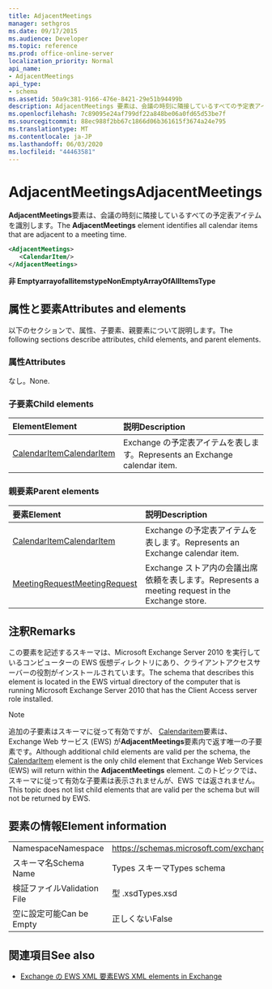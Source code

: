 ```yaml
---
title: AdjacentMeetings
manager: sethgros
ms.date: 09/17/2015
ms.audience: Developer
ms.topic: reference
ms.prod: office-online-server
localization_priority: Normal
api_name:
- AdjacentMeetings
api_type:
- schema
ms.assetid: 50a9c381-9166-476e-8421-29e51b94499b
description: AdjacentMeetings 要素は、会議の時刻に隣接しているすべての予定表アイテムを識別します。
ms.openlocfilehash: 7c89095e24af799df22a848be06a0fd65d53be7f
ms.sourcegitcommit: 88ec988f2bb67c1866d06b361615f3674a24e795
ms.translationtype: MT
ms.contentlocale: ja-JP
ms.lasthandoff: 06/03/2020
ms.locfileid: "44463581"
---
```

# <a name="adjacentmeetings"></a><span data-ttu-id="50ab6-103">AdjacentMeetings</span><span class="sxs-lookup"><span data-stu-id="50ab6-103">AdjacentMeetings</span></span>

<span data-ttu-id="50ab6-104">**AdjacentMeetings**要素は、会議の時刻に隣接しているすべての予定表アイテムを識別します。</span><span class="sxs-lookup"><span data-stu-id="50ab6-104">The **AdjacentMeetings** element identifies all calendar items that are adjacent to a meeting time.</span></span> 
  
```xml
<AdjacentMeetings>
   <CalendarItem/>
</AdjacentMeetings>
```

 <span data-ttu-id="50ab6-105">**非 Emptyarrayofallitemstype**</span><span class="sxs-lookup"><span data-stu-id="50ab6-105">**NonEmptyArrayOfAllItemsType**</span></span>
## <a name="attributes-and-elements"></a><span data-ttu-id="50ab6-106">属性と要素</span><span class="sxs-lookup"><span data-stu-id="50ab6-106">Attributes and elements</span></span>

<span data-ttu-id="50ab6-107">以下のセクションで、属性、子要素、親要素について説明します。</span><span class="sxs-lookup"><span data-stu-id="50ab6-107">The following sections describe attributes, child elements, and parent elements.</span></span>
  
### <a name="attributes"></a><span data-ttu-id="50ab6-108">属性</span><span class="sxs-lookup"><span data-stu-id="50ab6-108">Attributes</span></span>

<span data-ttu-id="50ab6-109">なし。</span><span class="sxs-lookup"><span data-stu-id="50ab6-109">None.</span></span>
  
### <a name="child-elements"></a><span data-ttu-id="50ab6-110">子要素</span><span class="sxs-lookup"><span data-stu-id="50ab6-110">Child elements</span></span>

|<span data-ttu-id="50ab6-111">**Element**</span><span class="sxs-lookup"><span data-stu-id="50ab6-111">**Element**</span></span>|<span data-ttu-id="50ab6-112">**説明**</span><span class="sxs-lookup"><span data-stu-id="50ab6-112">**Description**</span></span>|
|:-----|:-----|
|[<span data-ttu-id="50ab6-113">CalendarItem</span><span class="sxs-lookup"><span data-stu-id="50ab6-113">CalendarItem</span></span>](calendaritem.md) <br/> |<span data-ttu-id="50ab6-114">Exchange の予定表アイテムを表します。</span><span class="sxs-lookup"><span data-stu-id="50ab6-114">Represents an Exchange calendar item.</span></span>  <br/> |
   
### <a name="parent-elements"></a><span data-ttu-id="50ab6-115">親要素</span><span class="sxs-lookup"><span data-stu-id="50ab6-115">Parent elements</span></span>

|<span data-ttu-id="50ab6-116">**要素**</span><span class="sxs-lookup"><span data-stu-id="50ab6-116">**Element**</span></span>|<span data-ttu-id="50ab6-117">**説明**</span><span class="sxs-lookup"><span data-stu-id="50ab6-117">**Description**</span></span>|
|:-----|:-----|
|[<span data-ttu-id="50ab6-118">CalendarItem</span><span class="sxs-lookup"><span data-stu-id="50ab6-118">CalendarItem</span></span>](calendaritem.md) <br/> |<span data-ttu-id="50ab6-119">Exchange の予定表アイテムを表します。</span><span class="sxs-lookup"><span data-stu-id="50ab6-119">Represents an Exchange calendar item.</span></span>  <br/> |
|[<span data-ttu-id="50ab6-120">MeetingRequest</span><span class="sxs-lookup"><span data-stu-id="50ab6-120">MeetingRequest</span></span>](meetingrequest.md) <br/> |<span data-ttu-id="50ab6-121">Exchange ストア内の会議出席依頼を表します。</span><span class="sxs-lookup"><span data-stu-id="50ab6-121">Represents a meeting request in the Exchange store.</span></span>  <br/> |
   
## <a name="remarks"></a><span data-ttu-id="50ab6-122">注釈</span><span class="sxs-lookup"><span data-stu-id="50ab6-122">Remarks</span></span>

<span data-ttu-id="50ab6-123">この要素を記述するスキーマは、Microsoft Exchange Server 2010 を実行しているコンピューターの EWS 仮想ディレクトリにあり、クライアントアクセスサーバーの役割がインストールされています。</span><span class="sxs-lookup"><span data-stu-id="50ab6-123">The schema that describes this element is located in the EWS virtual directory of the computer that is running Microsoft Exchange Server 2010 that has the Client Access server role installed.</span></span>
  
> [!NOTE]
> <span data-ttu-id="50ab6-124">追加の子要素はスキーマに従って有効ですが、 [Calendaritem](calendaritem.md)要素は、Exchange Web サービス (EWS) が**AdjacentMeetings**要素内で返す唯一の子要素です。</span><span class="sxs-lookup"><span data-stu-id="50ab6-124">Although additional child elements are valid per the schema, the [CalendarItem](calendaritem.md) element is the only child element that Exchange Web Services (EWS) will return within the **AdjacentMeetings** element.</span></span> <span data-ttu-id="50ab6-125">このトピックでは、スキーマに従って有効な子要素は表示されませんが、EWS では返されません。</span><span class="sxs-lookup"><span data-stu-id="50ab6-125">This topic does not list child elements that are valid per the schema but will not be returned by EWS.</span></span> 
  
## <a name="element-information"></a><span data-ttu-id="50ab6-126">要素の情報</span><span class="sxs-lookup"><span data-stu-id="50ab6-126">Element information</span></span>

|||
|:-----|:-----|
|<span data-ttu-id="50ab6-127">Namespace</span><span class="sxs-lookup"><span data-stu-id="50ab6-127">Namespace</span></span>  <br/> |https://schemas.microsoft.com/exchange/services/2006/types  <br/> |
|<span data-ttu-id="50ab6-128">スキーマ名</span><span class="sxs-lookup"><span data-stu-id="50ab6-128">Schema Name</span></span>  <br/> |<span data-ttu-id="50ab6-129">Types スキーマ</span><span class="sxs-lookup"><span data-stu-id="50ab6-129">Types schema</span></span>  <br/> |
|<span data-ttu-id="50ab6-130">検証ファイル</span><span class="sxs-lookup"><span data-stu-id="50ab6-130">Validation File</span></span>  <br/> |<span data-ttu-id="50ab6-131">型 .xsd</span><span class="sxs-lookup"><span data-stu-id="50ab6-131">Types.xsd</span></span>  <br/> |
|<span data-ttu-id="50ab6-132">空に設定可能</span><span class="sxs-lookup"><span data-stu-id="50ab6-132">Can be Empty</span></span>  <br/> |<span data-ttu-id="50ab6-133">正しくない</span><span class="sxs-lookup"><span data-stu-id="50ab6-133">False</span></span>  <br/> |
   
## <a name="see-also"></a><span data-ttu-id="50ab6-134">関連項目</span><span class="sxs-lookup"><span data-stu-id="50ab6-134">See also</span></span>

- [<span data-ttu-id="50ab6-135">Exchange の EWS XML 要素</span><span class="sxs-lookup"><span data-stu-id="50ab6-135">EWS XML elements in Exchange</span></span>](ews-xml-elements-in-exchange.md)

